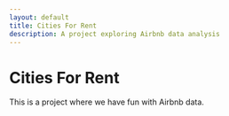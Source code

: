 ```yaml
---
layout: default
title: Cities For Rent
description: A project exploring Airbnb data analysis
---
```


# Cities For Rent

This is a project where we have fun with Airbnb data.